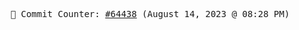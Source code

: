 <p align="center">
    <samp>
        📮 Commit Counter: <a href="https://github.com/Javascript-void0/Javascript-void0/commits/main">#64438</a> (August 14, 2023 @ 08:28 PM)
    </samp>
</p>